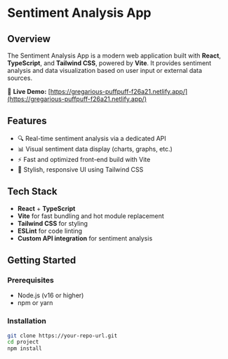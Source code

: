 # Sentiment Analysis App

## Overview

The Sentiment Analysis App is a modern web application built with **React**, **TypeScript**, and **Tailwind CSS**, powered by **Vite**. It provides sentiment analysis and data visualization based on user input or external data sources.

🔗 **Live Demo:** [https://gregarious-puffpuff-f26a21.netlify.app/](https://gregarious-puffpuff-f26a21.netlify.app/)

## Features

- 🔍 Real-time sentiment analysis via a dedicated API
- 📊 Visual sentiment data display (charts, graphs, etc.)
- ⚡ Fast and optimized front-end build with Vite
- 🎨 Stylish, responsive UI using Tailwind CSS

## Tech Stack

- **React** + **TypeScript**
- **Vite** for fast bundling and hot module replacement
- **Tailwind CSS** for styling
- **ESLint** for code linting
- **Custom API integration** for sentiment analysis

## Getting Started

### Prerequisites

- Node.js (v16 or higher)
- npm or yarn

### Installation

```bash
git clone https://your-repo-url.git
cd project
npm install
